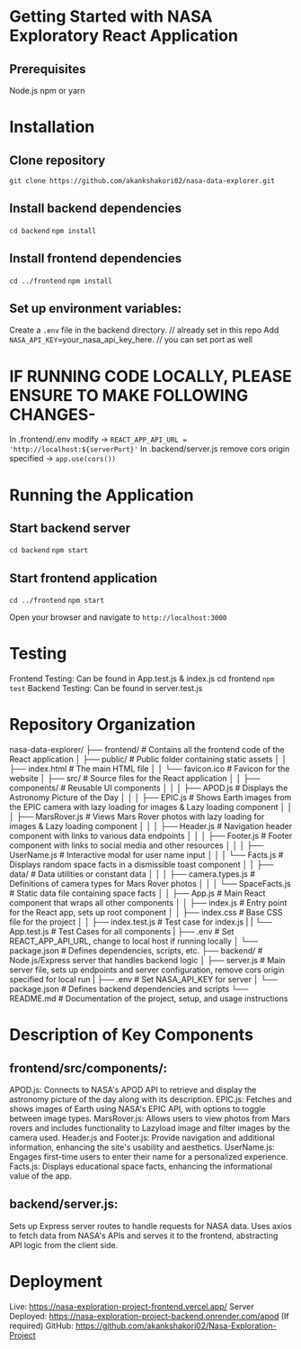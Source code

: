 # Getting Started with NASA Exploratory React Application

## Prerequisites
Node.js
npm or yarn

# Installation
## Clone repository
`git clone https://github.com/akankshakori02/nasa-data-explorer.git`

## Install backend dependencies
`cd backend`
`npm install`

## Install frontend dependencies
`cd ../frontend`
`npm install`

## Set up environment variables:
Create a `.env` file in the backend directory. // already set in this repo
Add `NASA_API_KEY`=your_nasa_api_key_here. // you can set port as well

# IF RUNNING CODE LOCALLY, PLEASE ENSURE TO MAKE FOLLOWING CHANGES-
 In .frontend/.env modify -> `REACT_APP_API_URL = 'http://localhost:${serverPort}'`
 In .backend/server.js remove cors origin specified -> `app.use(cors())`

# Running the Application
## Start backend server
`cd backend`
`npm start`

## Start frontend application
`cd ../frontend`
`npm start`

Open your browser and navigate to `http://localhost:3000`

# Testing
Frontend Testing: Can be found in App.test.js & index.js
cd frontend
`npm test`
Backend Testing: Can be found in server.test.js

# Repository Organization
nasa-data-explorer/
├── frontend/                       # Contains all the frontend code of the React application
│   ├── public/                     # Public folder containing static assets
│   │   ├── index.html              # The main HTML file
│   │   └── favicon.ico             # Favicon for the website
│   ├── src/                        # Source files for the React application
│   │   ├── components/             # Reusable UI components
│   │   │   ├── APOD.js             # Displays the Astronomy Picture of the Day
│   │   │   ├── EPIC.js             # Shows Earth images from the EPIC camera with lazy loading for images & Lazy loading component
│   │   │   ├── MarsRover.js        # Views Mars Rover photos with lazy loading for images & Lazy loading component
│   │   │   ├── Header.js           # Navigation header component with links to various data endpoints
│   │   │   ├── Footer.js           # Footer component with links to social media and other resources
│   │   │   ├── UserName.js         # Interactive modal for user name input
│   │   │   └── Facts.js            # Displays random space facts in a dismissible toast component
│   │   ├── data/                   # Data utilities or constant data
│   │   │   ├── camera.types.js     # Definitions of camera types for Mars Rover photos
│   │   │   └── SpaceFacts.js       # Static data file containing space facts
│   │   ├── App.js                  # Main React component that wraps all other components
│   │   ├── index.js                # Entry point for the React app, sets up root component
│   │   ├── index.css               # Base CSS file for the project
│   │   ├── index.test.js           # Test case for index.js
|   |   └── App.test.js             # Test Cases for all components
|   ├── .env                        # Set REACT_APP_API_URL, change to local host if running locally
│   └── package.json                # Defines dependencies, scripts, etc.
├── backend/                        # Node.js/Express server that handles backend logic
│   ├── server.js                   # Main server file, sets up endpoints and server configuration, remove cors origin specified for local run
|   ├── .env                        # Set NASA_API_KEY for server
│   └── package.json                # Defines backend dependencies and scripts
└── README.md                       # Documentation of the project, setup, and usage instructions

# Description of Key Components
## frontend/src/components/:
APOD.js: Connects to NASA's APOD API to retrieve and display the astronomy picture of the day along with its description.
EPIC.js: Fetches and shows images of Earth using NASA's EPIC API, with options to toggle between image types.
MarsRover.js: Allows users to view photos from Mars rovers and includes functionality to Lazyload image and filter images by the camera used.
Header.js and Footer.js: Provide navigation and additional information, enhancing the site's usability and aesthetics.
UserName.js: Engages first-time users to enter their name for a personalized experience.
Facts.js: Displays educational space facts, enhancing the informational value of the app.

## backend/server.js:
Sets up Express server routes to handle requests for NASA data.
Uses axios to fetch data from NASA's APIs and serves it to the frontend, abstracting API logic from the client side.

# Deployment
Live: https://nasa-exploration-project-frontend.vercel.app/
Server Deployed: https://nasa-exploration-project-backend.onrender.com/apod    (If required)
GitHub: https://github.com/akankshakori02/Nasa-Exploration-Project

